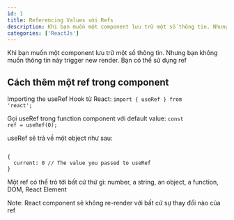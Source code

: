 ```yaml
---
id: 1
title: Referencing Values với Refs
description: Khi bạn muốn một component lưu trữ một số thông tin. Nhưng bạn không muốn thông tin này trigger new render.    Bạn có thể sử dụng ref.
categories: ['ReactJs']
---
```


<p>Khi bạn muốn một component lưu trữ một số thông tin. Nhưng bạn không muốn thông tin này
trigger new render. Bạn có thể sử dụng ref
</p>

<h2>Cách thêm một ref trong component</h2>

Importing the useRef Hook từ React:
<code>import { useRef } from 'react';</code>

Gọi useRef trong function component với default value:
<code>const ref = useRef(0);</code>

useRef sẽ trả về một object như sau:

<code>
{ 
  current: 0 // The value you passed to useRef
}
</code>

Một ref có thể trỏ tới bất cứ thứ gì: number, a string, an object, a function, DOM, React Element

Note: React component sẽ không re-render với bất cứ sự thay đổi nào của ref